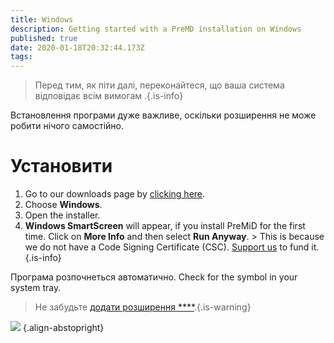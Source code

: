 ```yaml
---
title: Windows
description: Getting started with a PreMD installation on Windows
published: true
date: 2020-01-18T20:32:44.173Z
tags:
---
```


> Перед тим, як піти далі, переконайтеся, що ваша система відповідає всім вимогам [](/install/requirements).{.is-info}

Встановлення програми дуже важливе, оскільки розширення не може робити нічого самостійно.

# Установити
1. Go to our downloads page by [clicking here](https://premid.app/downloads).
2. Choose **Windows**.
3. Open the installer.
4. **Windows SmartScreen** will appear, if you install PreMiD for the first time. Click on **More Info** and then select **Run Anyway**. > This is because we do not have a Code Signing Certificate (CSC). [Support us](https://www.patreon.com/Timeraa) to fund it.{.is-info}

Програма розпочнеться автоматично. Check for the symbol in your system tray.

> Не забудьте [додати розширення ****](/install).{.is-warning}

![](https://a.icons8.com/djxbtnYm/GBjHDS/svg.svg) {.align-abstopright}